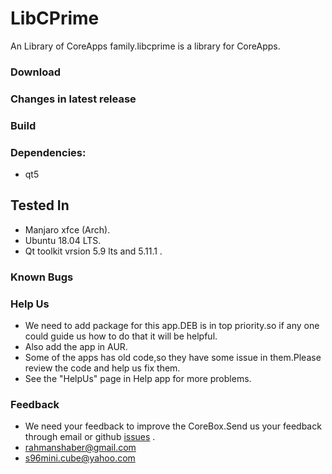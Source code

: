 # LibCPrime
An Library of CoreApps family.libcprime is a library for CoreApps.

### Download

### Changes in latest release

### Build

### Dependencies:
* qt5

## Tested In
* Manjaro xfce (Arch).
* Ubuntu 18.04 LTS.
* Qt toolkit vrsion 5.9 lts and 5.11.1 .

### Known Bugs

### Help Us
* We need to add package for this app.DEB is in top priority.so if any one could guide us how to do that it will be helpful.
* Also add the app in AUR.
* Some of the apps has old code,so they have some issue in them.Please review the code and help us fix them.
* See the "HelpUs" page in Help app for more problems.

### Feedback
* We need your feedback to improve the CoreBox.Send us your feedback through email or github [issues](https://github.com/rahmanshaber/corebox/issues "Title") .
* rahmanshaber@gmail.com
* s96mini.cube@yahoo.com